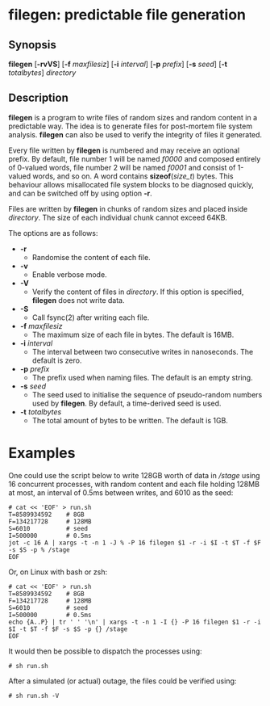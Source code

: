 # filegen: predictable file generation

## Synopsis
**filegen** [**-rvVS**] [**-f** *maxfilesiz*] [**-i** *interval*] [**-p** *prefix*] [**-s** *seed*] [**-t** *totalbytes*] *directory*

## Description
**filegen** is a program to write files of random sizes and random content in a predictable way. The idea is to generate files for post-mortem file system analysis. **filegen** can also be used to verify the integrity of files it generated.

Every file written by **filegen** is numbered and may receive an optional prefix. By default, file number 1 will be named *f0000* and composed entirely of 0-valued words, file number 2 will be named *f0001* and consist of 1-valued words, and so on. A word contains **sizeof**(*size_t*) bytes. This behaviour allows misallocated file system blocks to be diagnosed quickly, and can be switched off by using option **-r**.

Files are written by **filegen** in chunks of random sizes and placed inside *directory*. The size of each individual chunk cannot exceed 64KB.

The options are as follows:

* **-r**
  * Randomise the content of each file.
* **-v**
  * Enable verbose mode.
* **-V**
  * Verify the content of files in *directory*. If this option is specified, **filegen** does not write data.
* **-S**
  * Call fsync(2) after writing each file.
* **-f** *maxfilesiz*
  * The maximum size of each file in bytes. The default is 16MB.
* **-i** *interval*
  * The interval between two consecutive writes in nanoseconds. The default is zero.
* **-p** *prefix*
  * The prefix used when naming files. The default is an empty string.
* **-s** *seed*
  * The seed used to initialise the sequence of pseudo-random numbers used by **filegen**. By default, a time-derived seed is used.
* **-t** *totalbytes*
  * The total amount of bytes to be written. The default is 1GB.

# Examples

One could use the script below to write 128GB worth of data in */stage* using 16 concurrent processes, with random content and each file holding 128MB at most, an interval of 0.5ms between writes, and 6010 as the seed:

```
# cat << 'EOF' > run.sh
T=8589934592    # 8GB
F=134217728     # 128MB
S=6010          # seed
I=500000        # 0.5ms
jot -c 16 A | xargs -t -n 1 -J % -P 16 filegen $1 -r -i $I -t $T -f $F -s $S -p % /stage
EOF
```

Or, on Linux with bash or zsh:

```
# cat << 'EOF' > run.sh
T=8589934592    # 8GB
F=134217728     # 128MB
S=6010          # seed
I=500000        # 0.5ms
echo {A..P} | tr ' ' '\n' | xargs -t -n 1 -I {} -P 16 filegen $1 -r -i $I -t $T -f $F -s $S -p {} /stage
EOF
```

It would then be possible to dispatch the processes using:

```
# sh run.sh
```

After a simulated (or actual) outage, the files could be verified using:

```
# sh run.sh -V
```

